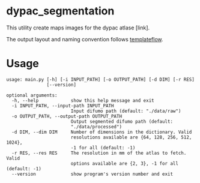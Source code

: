 # dypac_segmentation

This utility create maps images for the dypac atlase [link].

The output layout and naming convention follows [templateflow](https://github.com/templateflow/tpl-MNI152NLin2009cAsym).

# Usage

```
usage: main.py [-h] [-i INPUT_PATH] [-o OUTPUT_PATH] [-d DIM] [-r RES]
               [--version]

optional arguments:
  -h, --help            show this help message and exit
  -i INPUT_PATH, --input-path INPUT_PATH
                        Input difumo path (default: "./data/raw")
  -o OUTPUT_PATH, --output-path OUTPUT_PATH
                        Output segmented difumo path (default:
                        "./data/processed")
  -d DIM, --dim DIM     Number of dimensions in the dictionary. Valid
                        resolutions available are {64, 128, 256, 512, 1024},
                        -1 for all (default: -1)
  -r RES, --res RES     The resolution in mm of the atlas to fetch. Valid
                        options available are {2, 3}, -1 for all (default: -1)
  --version             show program's version number and exit
```
